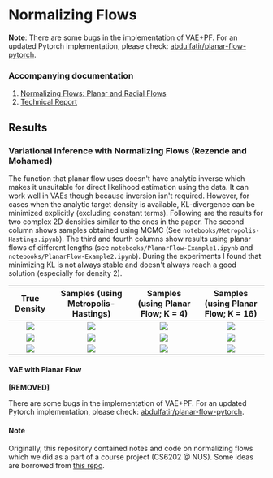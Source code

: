 # Normalizing Flows

**Note**: There are some bugs in the implementation of VAE+PF. For an updated Pytorch implementation, please check: [abdulfatir/planar-flow-pytorch](https://github.com/abdulfatir/planar-flow-pytorch).

### Accompanying documentation

1. [Normalizing Flows: Planar and Radial Flows](http://abdulfatir.com/Normalizing-Flows-Part-1/)
2. [Technical Report](https://github.com/abdulfatir/normalizing-flows/raw/master/report/report.pdf)

## Results

### Variational Inference with Normalizing Flows (Rezende and Mohamed)

The function that planar flow uses doesn't have analytic inverse which makes it unsuitable for direct likelihood estimation using the data. It can work well in VAEs though because inversion isn't required. However, for cases when the analytic target density is available, KL-divergence can be minimized explicitly (excluding constant terms). Following are the results for two complex 2D densities similar to the ones in the paper. The second column shows samples obtained using MCMC (See `notebooks/Metropolis-Hastings.ipynb`). The third and fourth columns show results using planar flows of different lengths (see `notebooks/PlanarFlow-Example1.ipynb` and `notebooks/PlanarFlow-Example2.ipynb`). During the experiments I found that minimizing KL is not always stable and doesn't always reach a good solution (especially for density 2). 

| True Density | Samples (using Metropolis-Hastings) | Samples (using Planar Flow; K = 4) | Samples (using Planar Flow; K = 16) |
:-------------------------:|:-------------------------:|:-------------------------:|:-------------------------:
![](report/imgs/example1-density.png) |  ![](report/imgs/example1-samples.png) |  ![](report/imgs/example1-k4.png) |  ![](report/imgs/example1-k16.png)
![](report/imgs/example2-density.png) |  ![](report/imgs/example2-samples.png) |  ![](report/imgs/example2-k4.png) |  ![](report/imgs/example2-k16.png)
![](report/imgs/example3-density.png) |  ![](report/imgs/example3-samples.png) |  ![](report/imgs/example3-k4.png) |  ![](report/imgs/example3-k16.png)

#### VAE with Planar Flow

**[REMOVED]**

There are some bugs in the implementation of VAE+PF. For an updated Pytorch implementation, please check: [abdulfatir/planar-flow-pytorch](https://github.com/abdulfatir/planar-flow-pytorch).



#### Note

Originally, this repository contained notes and code on normalizing flows which we did as a part of a course project (CS6202 @ NUS). Some ideas are borrowed from [this repo](https://github.com/ex4sperans/variational-inference-with-normalizing-flows).


